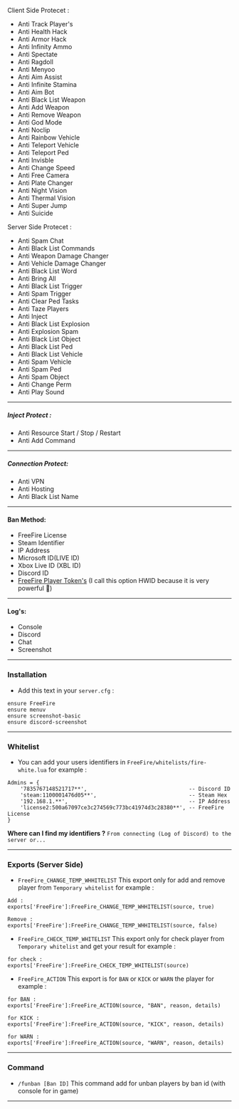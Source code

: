 
Client Side Protecet :

- Anti Track Player's
- Anti Health Hack
- Anti Armor Hack
- Anti Infinity Ammo
- Anti Spectate
- Anti Ragdoll
- Anti Menyoo
- Anti Aim Assist
- Anti Infinite Stamina
- Anti Aim Bot
- Anti Black List Weapon
- Anti Add Weapon
- Anti Remove Weapon
- Anti God Mode
- Anti Noclip
- Anti Rainbow Vehicle
- Anti Teleport Vehicle
- Anti Teleport Ped
- Anti Invisble
- Anti Change Speed
- Anti Free Camera
- Anti Plate Changer
- Anti Night Vision
- Anti Thermal Vision
- Anti Super Jump
- Anti Suicide

Server Side Protecet :

- Anti Spam Chat
- Anti Black List Commands
- Anti Weapon Damage Changer
- Anti Vehicle Damage Changer
- Anti Black List Word
- Anti Bring All
- Anti Black List Trigger
- Anti Spam Trigger
- Anti Clear Ped Tasks
- Anti Taze Players
- Anti Inject
- Anti Black List Explosion
- Anti Explosion Spam
- Anti Black List Object
- Anti Black List Ped
- Anti Black List Vehicle
- Anti Spam Vehicle
- Anti Spam Ped
- Anti Spam Object
- Anti Change Perm
- Anti Play Sound

---

##### Inject Protect :

- Anti Resource Start / Stop / Restart
- Anti Add Command

---

##### Connection Protect:

- Anti VPN
- Anti Hosting
- Anti Black List Name

---

#### Ban Method:

- FreeFire License
- Steam Identifier
- IP Address
- Microsoft ID(LIVE ID)
- Xbox Live ID (XBL ID)
- Discord ID
- [FreeFire Player Token's](https://docs.FreeFire.net/natives/?_0x54C06897) (I call this option HWID because it is very powerful 💪)

---

#### Log's:

- Console
- Discord
- Chat
- Screenshot

---

### Installation

- Add this text in your `server.cfg` :

```
ensure FreeFire
ensure menuv
ensure screenshot-basic
ensure discord-screenshot
```

---

### Whitelist

- You can add your users identifiers in `FreeFire/whitelists/fire-white.lua`
  for example :

```
Admins = {
    '7835767148521717**',                                -- Discord ID
    'steam:1100001476d05**',                             -- Steam Hex
    '192.168.1.**',                                      -- IP Address
    'license2:500a67097ce3c274569c773bc41974d3c28380**', -- FreeFire License
}
```

**Where can I find my identifiers ?** `From connecting (Log of Discord) to the server or...`

---

### Exports (Server Side)

- `FreeFire_CHANGE_TEMP_WHHITELIST` This export only for add and remove player from `Temporary whitelist`
  for example :

```
Add :
exports['FreeFire']:FreeFire_CHANGE_TEMP_WHHITELIST(source, true)

Remove :
exports['FreeFire']:FreeFire_CHANGE_TEMP_WHHITELIST(source, false)
```

- `FreeFire_CHECK_TEMP_WHITELIST` This export only for check player from `Temporary whitelist` and get your result
  for example :

```
for check :
exports['FreeFire']:FreeFire_CHECK_TEMP_WHITELIST(source)
```

- `FreeFire_ACTION` This export is for `BAN` or `KICK` or `WARN` the player
  for example :

```
for BAN :
exports['FreeFire']:FreeFire_ACTION(source, "BAN", reason, details)

for KICK :
exports['FreeFire']:FreeFire_ACTION(source, "KICK", reason, details)

for WARN :
exports['FreeFire']:FreeFire_ACTION(source, "WARN", reason, details)
```

---

### Command

- `/funban [Ban ID]` This command add for unban players by ban id (with console for in game)

---
